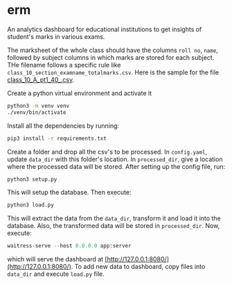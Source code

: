 # erm

An analytics dashboard for educational institutions to get insights of student's marks in various exams.

The marksheet of the whole class should have the columns `roll no`, `name`, followed by subject columns in which marks are stored for each subject. THe filename follows a specific rule like `class_10_section_examname_totalmarks.csv`. Here is the sample for the file [class\_10\_A\_pt1\_40_.csv](class_10_A_pt1_40_.csv).

Create a python virtual environment and activate it

```bash
python3 -m venv venv
./venv/bin/activate
```
Install all the dependencies by running:
```bash
pip3 install -r requirements.txt
```

Create a folder and drop all the csv's to be processed. In `config.yaml`, update `data_dir` with this folder's location. In `processed_dir`, give a location where the processed data will be stored. After setting up the config file, run:

```python
python3 setup.py
```
This will setup the database. Then execute:
```python
python3 load.py
```
This will extract the data from the `data_dir`, transform it and load it into the database. Also, the transformed data will be stored in `processed_dir`. Now, execute: 

```python
waitress-serve --host 0.0.0.0 app:server
```
which will serve the dashboard at [http://127.0.0.1:8080/](http://127.0.0.1:8080/). To add new data to dashboard, copy files into `data_dir` and execute `load.py` file.
